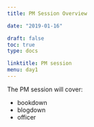 ```yaml
---
title: PM Session Overview

date: "2019-01-16"

draft: false
toc: true
type: docs

linktitle: PM session
menu: day1
---
```


The PM session will cover:

- bookdown
- blogdown
- officer
